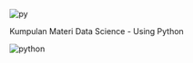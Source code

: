 ![py](https://qph.fs.quoracdn.net/main-qimg-8c411e7a76857c846ff528dedbaa1fb6)


Kumpulan Materi Data Science - Using Python


![python](https://cdn.pixabay.com/photo/2019/04/11/18/36/tree-python-4120357_960_720.jpg)
